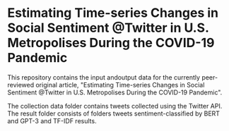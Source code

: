 # Estimating Time-series Changes in Social Sentiment @Twitter in U.S. Metropolises During the COVID-19 Pandemic

This repository contains the input andoutput data for the currently peer-reviewed original article, "Estimating Time-series Changes in Social Sentiment @Twitter in U.S. Metropolises During the COVID-19 Pandemic".

The collection data folder contains tweets collected using the Twitter API. The result folder consists of folders tweets sentiment-classified by BERT and GPT-3 and TF-IDF results.

